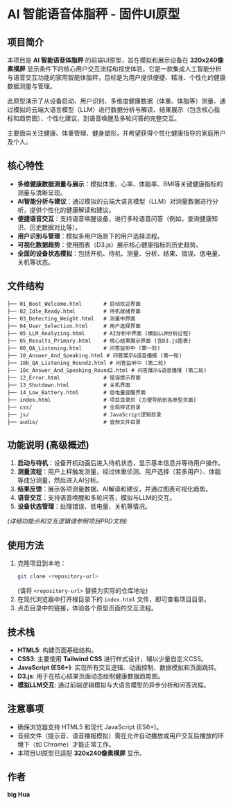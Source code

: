 # AI 智能语音体脂秤 - 固件UI原型

## 项目简介
本项目是 **AI 智能语音体脂秤** 的前端UI原型，旨在模拟和展示设备在 **320x240像素横屏** 显示条件下的核心用户交互流程和视觉体验。它是一款集成人工智能分析与语音交互功能的家用智能体脂秤，目标是为用户提供便捷、精准、个性化的健康数据测量与管理。

此原型演示了从设备启动、用户识别、多维度健康数据（体重、体脂等）测量、通过模拟的云端大语言模型（LLM）进行数据分析与解读、结果展示（包含核心指标和趋势图）、个性化建议，到语音唤醒及多轮问答的完整交互。

主要面向关注健康、体重管理、健身塑形，并希望获得个性化健康指导的家庭用户及个人。

## 核心特性
- **多维健康数据测量与展示**：模拟体重、心率、体脂率、BMI等关键健康指标的测量与清晰呈现。
- **AI智能分析与建议**：通过模拟的云端大语言模型（LLM）对测量数据进行分析，提供个性化的健康解读和建议。
- **便捷语音交互**：支持语音唤醒设备，进行多轮语音问答（例如，查询健康知识、历史数据对比等）。
- **用户识别与管理**：模拟多用户场景下的用户选择流程。
- **可视化数据趋势**：使用图表（D3.js）展示核心健康指标的历史趋势。
- **全面的设备状态模拟**：包括开机、待机、测量、分析、结果、错误、低电量、关机等状态。

## 文件结构
```
├── 01_Boot_Welcome.html       # 启动欢迎界面
├── 02_Idle_Ready.html         # 待机就绪界面
├── 03_Detecting_Weight.html   # 测量中界面
├── 04_User_Selection.html     # 用户选择界面
├── 05_LLM_Analyzing.html      # AI分析中界面 (模拟LLM分析过程)
├── 05_Results_Primary.html    # 核心结果展示界面 (含D3.js图表)
├── 08_QA_Listening.html       # 问答监听中 (第一轮)
├── 10_Answer_And_Speaking.html # 问答展示&语音播报 (第一轮)
├── 10b_QA_Listening_Round2.html # 问答监听中 (第二轮)
├── 10c_Answer_And_Speaking_Round2.html # 问答展示&语音播报 (第二轮)
├── 12_Error.html              # 错误提示界面
├── 13_Shutdown.html           # 关机界面
├── 14_Low_Battery.html        # 低电量提醒界面
├── index.html                 # 项目目录页 (方便导航到各原型页面)
├── css/                       # 全局样式目录
├── js/                        # JavaScript逻辑目录
├── audio/                     # 音频文件目录
```

## 功能说明 (高级概述)
1.  **启动与待机**：设备开机动画后进入待机状态，显示基本信息并等待用户操作。
2.  **测量流程**：用户上秤触发测量，经过体重侦测、用户选择（若多用户）、体脂等成分测量，然后进入AI分析。
3.  **结果反馈**：展示各项测量数据、AI解读和建议，并通过图表可视化趋势。
4.  **语音交互**：支持语音唤醒和多轮问答，模拟与LLM的交互。
5.  **设备状态管理**：处理错误、低电量、关机等情况。

*(详细功能点和交互逻辑请参照项目PRD文档)*

## 使用方法
1.  克隆项目到本地：
    ```bash
    git clone <repository-url>
    ```
    (请将 `<repository-url>` 替换为实际的仓库地址)
2.  在现代浏览器中打开根目录下的 `index.html` 文件，即可查看项目目录。
3.  点击目录中的链接，体验各个原型页面的交互流程。

## 技术栈
-   **HTML5**: 构建页面基础结构。
-   **CSS3**: 主要使用 **Tailwind CSS** 进行样式设计，辅以少量自定义CSS。
-   **JavaScript (ES6+)**: 实现所有交互逻辑、动画控制、数据模拟和页面跳转。
-   **D3.js**: 用于在核心结果页面动态绘制健康数据趋势图。
-   **模拟LLM交互**: 通过前端逻辑模拟与大语言模型的异步分析和问答流程。

## 注意事项
-   确保浏览器支持 HTML5 和现代 JavaScript (ES6+)。
-   音频文件（提示音、语音播报模拟）需在允许自动播放或用户交互后播放的环境下（如 Chrome）才能正常工作。
-   本项目UI原型已适配 **320x240像素横屏** 显示。

## 作者
**big Hua**
